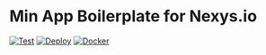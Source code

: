 # Min App Boilerplate for Nexys.io

[![Test](https://github.com/nexys-system/boilerplate-app-min/actions/workflows/test.yml/badge.svg)](https://github.com/nexys-system/boilerplate-app-min/actions/workflows/test.yml)
[![Deploy](https://github.com/nexys-system/boilerplate-app-min/actions/workflows/publish.yml/badge.svg)](https://github.com/nexys-system/boilerplate-app-min/actions/workflows/publish.yml)
[![Docker](https://github.com/nexys-system/boilerplate-app-min/actions/workflows/deploy.yml/badge.svg)](https://github.com/nexys-system/boilerplate-app-min/actions/workflows/deploy.yml)
